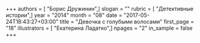 +++
authors = [ "Борис Дружинин",]
slogan = ""
rubric = [ "Детективные истории",]
year = "2014"
month = "08"
date = "2017-05-24T18:43:27+03:00"
title = "Девочка с голубыми волосами"
first_page = "18"
illustrators = [ "Екатерина Ладатко",]
npages = "2"
in_sample = false
+++
